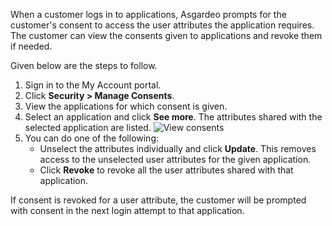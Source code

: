 
When a customer logs in to applications, Asgardeo prompts for the customer's consent to access the user attributes the application requires. The customer can view the consents given to applications and revoke them if needed.

Given below are the steps to follow.

1. Sign in to the My Account portal.
2. Click **Security > Manage Consents**.
3. View the applications for which consent is given.
4. Select an application and click **See more**. The attributes shared with the selected application are listed.
   <img :src="$withBase('/assets/img/guides/organization/self-service/myaccount/view-consents.png')" alt="View consents">
5. You can do one of the following:
    - Unselect the attributes individually and click **Update**. This removes access to the unselected user attributes for the given application.
    - Click **Revoke** to revoke all the user attributes shared with that application.

If consent is revoked for a user attribute, the customer will be prompted with consent in the next login attempt to that application.

